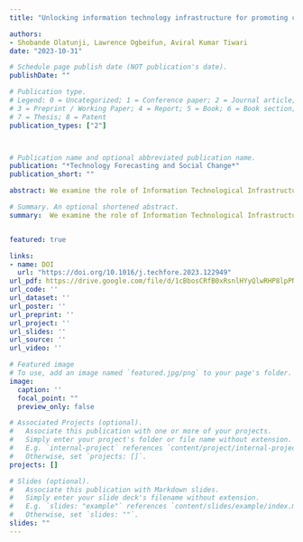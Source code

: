 ```yaml
---
title: "Unlocking information technology infrastructure for promoting climate resilience and environmental quality"

authors:
- Shobande Olatunji, Lawrence Ogbeifun, Aviral Kumar Tiwari
date: "2023-10-31"

# Schedule page publish date (NOT publication's date).
publishDate: ""

# Publication type.
# Legend: 0 = Uncategorized; 1 = Conference paper; 2 = Journal article;
# 3 = Preprint / Working Paper; 4 = Report; 5 = Book; 6 = Book section;
# 7 = Thesis; 8 = Patent
publication_types: ["2"]



# Publication name and optional abbreviated publication name.
publication: "*Technology Forecasting and Social Change*"
publication_short: ""

abstract: We examine the role of Information Technological Infrastructure (ITI) in promoting climate resilience and environmental quality in OECD countries. Our empirical strategy is framed in the advanced econometrics methodology. Our analysis begins with standard specification, which controls for unobserved factors in the panel data. We then explore the variables' long and short-run relationships using the Generalised Method of Moment dynamic family specifications. We also evaluate the heterogeneity drivers of environmental quality using Quantile via Moment. The analysis is also extended using alternative and complementary statistical procedures by Hausman–Taylor and Feasible Generalised Least Squares as robustness checks. Our findings indicate that ITI and renewable energy significantly mitigates carbon emissions and can be helpful in achieving a net-zero target. In contrast, the empirical evidence reveals that economic growth and non-renewable energy usage are harmful to the environment. The finding also suggests a significant degree of heterogeneity exists in the covariates on the conditional distribution of environmental quality and its driven factors. While the findings reaffirm the significance of ITI in ensuring careful planning and monitoring of critical infrastructure, they also show that ITI can be used to balance the entire system by creating resilience. We strongly suggest that policymakers should use ITI to spur innovation and drive better solutions for energy transition and environmental improvement.

# Summary. An optional shortened abstract.
summary:  We examine the role of Information Technological Infrastructure (ITI) in promoting climate resilience and environmental quality in OECD countries. Our empirical strategy is framed in the advanced econometrics methodology. Our analysis begins with standard specification, which controls for unobserved factors in the panel data. We then explore the variables' long and short-run relationships using the Generalised Method of Moment dynamic family specifications. We also evaluate the heterogeneity drivers of environmental quality using Quantile via Moment. The analysis is also extended using alternative and complementary statistical procedures by Hausman–Taylor and Feasible Generalised Least Squares as robustness checks. Our findings indicate that ITI and renewable energy significantly mitigates carbon emissions and can be helpful in achieving a net-zero target. In contrast, the empirical evidence reveals that economic growth and non-renewable energy usage are harmful to the environment. The finding also suggests a significant degree of heterogeneity exists in the covariates on the conditional distribution of environmental quality and its driven factors. While the findings reaffirm the significance of ITI in ensuring careful planning and monitoring of critical infrastructure, they also show that ITI can be used to balance the entire system by creating resilience. We strongly suggest that policymakers should use ITI to spur innovation and drive better solutions for energy transition and environmental improvement.


featured: true

links:
- name: DOI
  url: "https://doi.org/10.1016/j.techfore.2023.122949"
url_pdf: https://drive.google.com/file/d/1cBbosCRfB0xRsnlHYyQlwRHP8lpPNT72/view?usp=sharing
url_code: ''
url_dataset: ''
url_poster: ''
url_preprint: ''
url_project: ''
url_slides: ''
url_source: ''
url_video: ''

# Featured image
# To use, add an image named `featured.jpg/png` to your page's folder. 
image:
  caption: ''
  focal_point: ""
  preview_only: false

# Associated Projects (optional).
#   Associate this publication with one or more of your projects.
#   Simply enter your project's folder or file name without extension.
#   E.g. `internal-project` references `content/project/internal-project/index.md`.
#   Otherwise, set `projects: []`.
projects: []

# Slides (optional).
#   Associate this publication with Markdown slides.
#   Simply enter your slide deck's filename without extension.
#   E.g. `slides: "example"` references `content/slides/example/index.md`.
#   Otherwise, set `slides: ""`.
slides: ""
---
```

